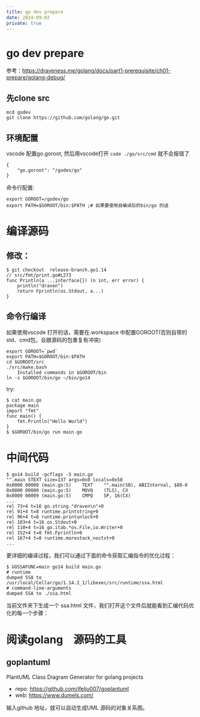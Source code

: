 ```yaml
---
title: go dev prepare
date: 2024-09-02
private: true
---
```

# go dev prepare
参考：https://draveness.me/golang/docs/part1-prerequisite/ch01-prepare/golang-debug/

## 先clone src

    mcd godev
    git clone https://github.com/golang/go.git

## 环境配置
vscode 配置go.goroot, 然后用vscode打开 `code ./go/src/cmd` 就不会报错了

    {
        "go.goroot": "/godev/go"
    }

命令行配置:

    export GOROOT=/godev/go
    export PATH=$GOROOT/bin:$PATH ;# 如果要使用自编译后的bin/go 的话

# 编译源码
## 修改：
    
    $ git checkout  release-branch.go1.14
    // src/fmt/print.go#L273
    func Println(a ...interface{}) (n int, err error) {
        println("draven")
        return Fprintln(os.Stdout, a...)
    }

## 命令行编译
如果使用vscode 打开的话，需要在.workspace 中配置GOROOT(否则自带的std、cmd包，会跟源码的包重复有冲突)

    export GOROOT=`pwd`
    export PATH=$GOROOT/bin:$PATH
    cd $GOROOT/src
    ./src/make.bash
        Installed commands in $GOROOT/bin
    ln -s $GOROOT/bin/go ~/bin/go14

try:

    $ cat main.go
    package main
    import "fmt"
    func main() {
        fmt.Println("Hello World")
    }
    $ $GOROOT/bin/go run main.go

# 中间代码

    $ go14 build -gcflags -S main.go
    "".main STEXT size=137 args=0x0 locals=0x58
	0x0000 00000 (main.go:5)	TEXT	"".main(SB), ABIInternal, $88-0
	0x0000 00000 (main.go:5)	MOVQ	(TLS), CX
	0x0009 00009 (main.go:5)	CMPQ	SP, 16(CX)
    ...
    rel 73+4 t=16 go.string."draven\n"+0
	rel 91+4 t=8 runtime.printstring+0
	rel 96+4 t=8 runtime.printunlock+0
	rel 103+4 t=16 os.Stdout+0
	rel 110+4 t=16 go.itab.*os.File,io.Writer+0
	rel 152+4 t=8 fmt.Fprintln+0
	rel 167+4 t=8 runtime.morestack_noctxt+0
    ...

更详细的编译过程，我们可以通过下面的命令获取汇编指令的优化过程：

    $ GOSSAFUNC=main go14 build main.go
    # runtime
    dumped SSA to /usr/local/Cellar/go/1.14.2_1/libexec/src/runtime/ssa.html
    # command-line-arguments
    dumped SSA to ./ssa.html

当前文件夹下生成一个 ssa.html 文件，我们打开这个文件后就能看到汇编代码优化的每一个步骤：

# 阅读golang　源码的工具

## goplantuml
PlantUML Class Diagram Generator for golang projects
- repo: https://github.com/jfeliu007/goplantuml
- web: https://www.dumels.com/

输入github 地址，就可以自动生成UML 源码的对象关系图。
